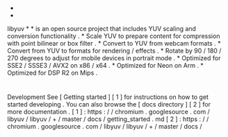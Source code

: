 *
*
libyuv
*
*
is
an
open
source
project
that
includes
YUV
scaling
and
conversion
functionality
.
*
Scale
YUV
to
prepare
content
for
compression
with
point
bilinear
or
box
filter
.
*
Convert
to
YUV
from
webcam
formats
.
*
Convert
from
YUV
to
formats
for
rendering
/
effects
.
*
Rotate
by
90
/
180
/
270
degrees
to
adjust
for
mobile
devices
in
portrait
mode
.
*
Optimized
for
SSE2
/
SSSE3
/
AVX2
on
x86
/
x64
.
*
Optimized
for
Neon
on
Arm
.
*
Optimized
for
DSP
R2
on
Mips
.
#
#
#
Development
See
[
Getting
started
]
[
1
]
for
instructions
on
how
to
get
started
developing
.
You
can
also
browse
the
[
docs
directory
]
[
2
]
for
more
documentation
.
[
1
]
:
https
:
/
/
chromium
.
googlesource
.
com
/
libyuv
/
libyuv
/
+
/
master
/
docs
/
getting_started
.
md
[
2
]
:
https
:
/
/
chromium
.
googlesource
.
com
/
libyuv
/
libyuv
/
+
/
master
/
docs
/
